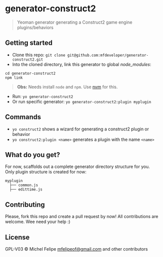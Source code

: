 # generator-construct2

> Yeoman generator generating a Construct2 game engine plugins/behaviors

## Getting started

- Clone this repo: `git clone git@github.com:mfdeveloper/generator-construct2.git`
- Into the cloned directory, link this generator to global _node_modules_:
```shell
cd generator-construct2
npm link
```
> **Obs:** Needs install `node` and `npm`. Use [nvm](https://github.com/creationix/nvm#install-script) for this.

- Run: `yo generator-construct2`
- Or run specific generator: `yo generator-construct2:plugin myplugin`


## Commands

* `yo construct2` shows a wizard for generating a construct2 plugin or behavior
* `yo construct2:plugin <name>` generates a plugin with the name `<name>`


## What do you get?

For now, scaffolds out a complete generator directory structure for you. Only plugin structure is created for now:

```
myplugin
  ├── common.js
  ├── edittime.js

```
## Contributing

Please, fork this repo and create a pull request by now! All contributions are welcome. Wee need your help :)


## License

GPL-V03 © Michel Felipe <mfelipeof@gmail.com> and other contributors
